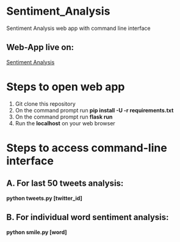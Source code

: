 # Sentiment_Analysis
Sentiment Analysis web app with command line interface

## Web-App live on:
  [Sentiment Analysis](http://damp-harbor-16185.herokuapp.com/)

# Steps to open web app
1. Git clone this repository
2. On the command prompt run **pip install -U -r requirements.txt**
3. On the command prompt run **flask run**
4. Run the **localhost** on your web browser

# Steps to access command-line interface
## A. For last 50 tweets analysis:
   **python tweets.py [twitter_id]**
## B. For individual word sentiment analysis:
   **python smile.py [word]**
